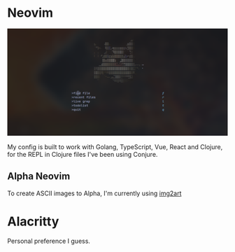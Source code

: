 # Neovim

![Neovim Screenshot](utils-stuff/screenshots/alphascreenshot.png)

My config is built to work with Golang, TypeScript, Vue, React and Clojure, for the REPL in Clojure files I've been using Conjure.

## Alpha Neovim

To create ASCII images to Alpha, I'm currently using [ img2art ](https://github.com/Asthestarsfalll/img2art)

# Alacritty

Personal preference I guess.
